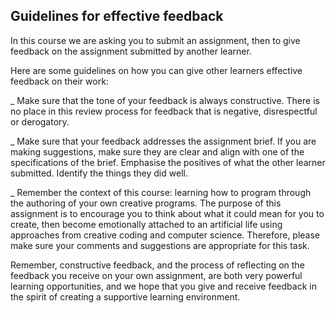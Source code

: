 ## Guidelines for effective feedback

In this course we are asking you to submit an assignment, then to give feedback on the assignment submitted by another learner.

Here are some guidelines on how you can give other learners effective feedback on their work:

_ Make sure that the tone of your feedback is always constructive. There is no place in this review process for feedback that is negative, disrespectful or derogatory.

_ Make sure that your feedback addresses the assignment brief. If you are making suggestions, make sure they are clear and align with one of the specifications of the brief. Emphasise the positives of what the other learner submitted. Identify the things they did well.

_ Remember the context of this course: learning how to program through the authoring of your own creative programs. The purpose of this assignment is to encourage you to think about what it could mean for you to create, then become emotionally attached to an artificial life using approaches from creative coding and computer science. Therefore, please make sure your comments and suggestions are appropriate for this task.

Remember, constructive feedback, and the process of reflecting on the feedback you receive on your own assignment, are both very powerful learning opportunities, and we hope that you give and receive feedback in the spirit of creating a supportive learning environment.

